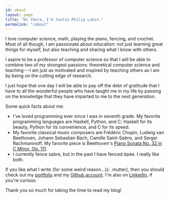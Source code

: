 ```yaml
---
id: about
layout: page
title: "Hi there, I'm Justin Philip Lubin."
permalink: "/about"
---
```


I love computer science, math, playing the piano, fencing, and crochet. Most of
all though, I am passionate about education: not just learning great things for
myself, but also teaching and sharing what I know with others.

I aspire to be a professor of computer science so that I will be able to combine
two of my strongest passions: theoretical computer science and teaching---I am
just as motivated and inspired by teaching others as I am by being on the
cutting edge of research.

I just hope that one day I will be able to pay off the debt of gratitude that I
have to all the wonderful people who have taught me in my life by passing on the
knowledge that they have imparted to me to the next generation.

Some quick facts about me:

- I've loved programming ever since I was in seventh grade. My
  favorite programming languages are Haskell, Python, and C; Haskell for its
  beauty, Python for its convenience, and C for its speed.
- My favorite classical music composers are Frédéric Chopin, Ludwig van 
  Beethoven, Johann Sebastian Bach, Camille Saint-Saëns, and Sergei
  Rachmaninoff.  My favorite piece is Beethoven's [Piano Sonata No. 32 in C
  Minor, Op.  111][sonata].
- I currently fence sabre, but in the past I have fenced épée. I really like
  both.

If you like what I write <span>(for some weird reason...)</span>{: .mutter},
then you should check out my [portfolio][portfolio] and my [Github
account][github]. I'm also on [LinkedIn][linkedin], if you're curious.

Thank you so much for taking the time to read my blog!

[sonata]: https://www.youtube.com/watch?v=YE2iyBRmA_g
[portfolio]: http://jlub.in
[github]: https://github.com/jlubi333/
[linkedin]: https://www.linkedin.com/in/justin-philip-lubin
